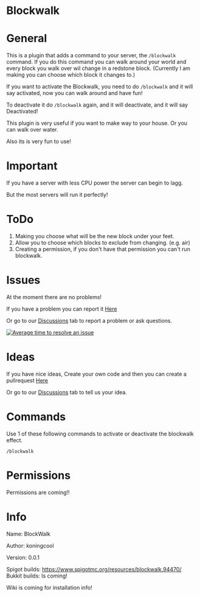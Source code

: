 # Blockwalk




# General
This is a plugin that adds a command to your server, the `/blockwalk` command. If you do this command you can walk around your world and every block you walk over wil change in a redstone block. (Currently I am making you can choose which block it changes to.)

If you want to activate the Blockwalk, you need to do `/blockwalk` and it will say activated, now you can walk around and have fun!

To deactivate it do `/blockwalk` again, and it will deactivate, and it will say Deactivated!


This plugin is very useful if you want to make way to your house.
Or you can walk over water.

Also its is very fun to use!



# Important

If you have a server with less CPU power the server can begin to lagg.

But the most servers will run it perfectly!

# ToDo

1. Making you choose what will be the new block under your feet.
2. Allow you to choose which blocks to exclude from changing. (e.g. air)
3. Creating a permission, if you don't have that permission you can't run blockwalk.


# Issues

At the moment there are no problems!

If you have a problem you can report it [Here](https://github.com/koningcool/blockwalk/issues/new)

Or go to our [Discussions](https://github.com/koningcool/blockwalk/discussions) tab to report a problem or ask questions.

[![Average time to resolve an issue](http://isitmaintained.com/badge/resolution/koningcool/blockwalk.svg)](http://isitmaintained.com/project/koningcool/blockwalk "Average time to resolve an issue")

# Ideas

If you have nice ideas, Create your own code and then you can create a pullrequest [Here](https://github.com/koningcool/blockwalk/pulls)

Or go to our [Discussions](https://github.com/koningcool/blockwalk/discussions) tab to tell us your idea.

# Commands

Use 1 of these following commands to activate or deactivate the blockwalk effect.

`/blockwalk`


# Permissions

Permissions are coming!!

# Info
Name: BlockWalk

Author: koningcool

Version: 0.0.1

Spigot builds: https://www.spigotmc.org/resources/blockwalk.94470/
Bukkit builds: Is coming!



Wiki is coming for installation info!
 
 
